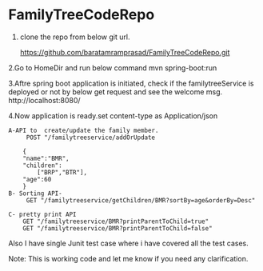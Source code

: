 # FamilyTreeCodeRepo

1. clone the repo from below git url.

	https://github.com/baratamramprasad/FamilyTreeCodeRepo.git

2.Go to HomeDir and run below command
	mvn spring-boot:run

3.Aftre spring boot application is initiated, check if the familytreeService is deployed or not by below get request and see the welcome msg.
http://localhost:8080/

4.Now application is ready.set content-type as Application/json

	A-API to  create/update the family member.
		 POST "/familytreeservice/addOrUpdate 

		{
		"name":"BMR",
		"children":
			["BRP","BTR"],
		"age":60
		}
	B- Sorting API-
		 GET "/familytreeservice/getChildren/BMR?sortBy=age&orderBy=Desc"

	C- pretty print API
		GET "/familytreeservice/BMR?printParentToChild=true"
		GET "/familytreeservice/BMR?printParentToChild=false"


Also I have single Junit test case where i have covered all the test cases.

Note: This is working code and let me know if you need any clarification.

